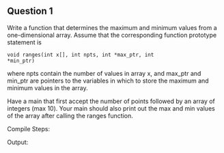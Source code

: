 ## Question 1

Write a function that determines the maximum and minimum values from a one-dimensional array. Assume that the corresponding function prototype statement is

<code>void ranges(int x[], int npts, int *max_ptr, int *min_ptr)</code>

where npts contain the number of values in array x, and max_ptr and min_ptr are pointers to the variables in which to store the maximum and minimum values in the array.

Have a main that first accept the number of points followed by an array of integers (max 10). Your main should also print out the max and min values of the array after calling the ranges function.

Compile Steps: 

Output:
